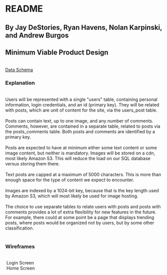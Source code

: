 <h1>README</h1>
<h2>By Jay DeStories, Ryan Havens, Nolan Karpinski, and Andrew Burgos</h2>

<h2>Minimum Viable Product Design</h2><br/>
<a href="https://docs.google.com/spreadsheets/d/1cqydFeEunsNWicqoBGlMNZU-_DaHk2zO5AgAZuJu4hI/edit#gid=0">Data Schema</a><br/>

<h3>Explanation</h3><br/>
Users will be represented with a single "users" table, containing personal information, login credentials, and an id (primary key). They will be related with posts, which are unit of content for the site, via the users_post table.<br/><br/>
Posts can contain text, up to one image, and any number of comments. Comments, however, are contained in a separate table, related to posts via the posts_comments table. Both posts and comments are identified by a primary key.<br/><br/>
Posts are expected to have at minimum either some text content or some image content, but neither is mandatory. Images will be stored on a cdn, most likely Amazon S3. This will reduce the load on our SQL database versus storing them there.<br/><br/>
Text posts are capped at a maximum of 5000 characters. This is more than enough space for the type of content we expect to encounter.<br/><br/>
Images are indexed by a 1024-bit key, because that is the key length used by Amazon S3, which will most likely be used for image hosting.<br/><br/>
The choice to use separate tables to relate users with posts and posts with comments provides a lot of extra flexibility for new features in the future. For example, there could at some point be a page that displays trending posts, where posts would be organized not by users, but by some other classification.<br/><br/>

<h3>Wireframes</h3><br/>

<img src="" alt="">
Login Screen<br/>

<img src="" alt="">
Home Screen
